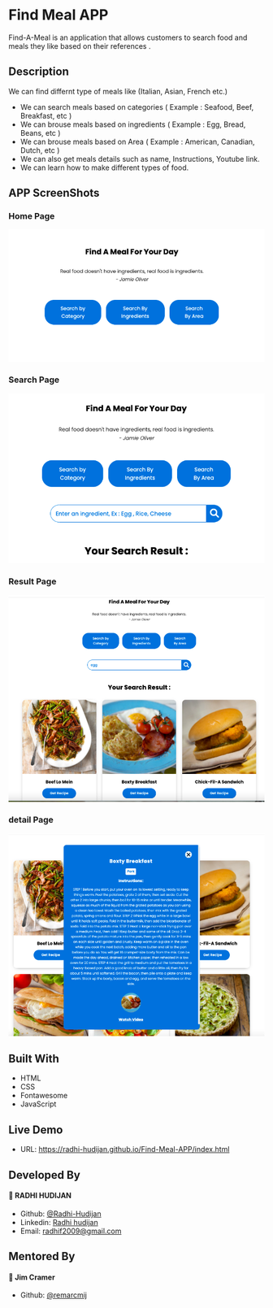 # Find Meal APP 
Find-A-Meal is an application that allows customers to search food and meals they like based on their references .

## Description

We can find differnt type of meals like (Italian, Asian, French etc.)

- We can search meals based on categories ( Example : Seafood, Beef, Breakfast, etc )
- We can brouse meals based on ingredients ( Example : Egg, Bread, Beans, etc )
- We can brouse meals based on Area ( Example : American, Canadian, Dutch, etc )
- We can also get meals details such as name, Instructions, Youtube link.
- We can learn how to make different types of food.

## APP ScreenShots

### Home Page
![screenshot](screenshots/1.png)

### Search Page
![screenshot](screenshots/2.png)

### Result Page
![screenshot](screenshots/3.png)
### detail Page
![screenshot](screenshots/5.png)

## Built With
- HTML
- CSS
- Fontawesome
- JavaScript

## Live Demo
- URL: https://radhi-hudijan.github.io/Find-Meal-APP/index.html

## Developed By
#### 👤 **RADHI HUDIJAN**

- Github: [@Radhi-Hudijan](https://github.com/Radhi-Hudijan)
- Linkedin: [Radhi hudijan](https://linkedin.com/in/radhi-hudijan-094b8072)
- Email: radhif2009@gmail.com

## Mentored By
#### 👤 **Jim Cramer**

- Github: [@remarcmij](https://github.com/remarcmij)
